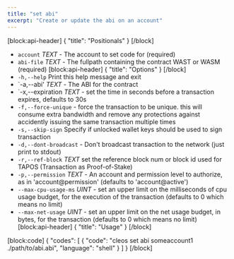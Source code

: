```yaml
---
title: "set abi"
excerpt: "Create or update the abi on an account"
---
```

[block:api-header]
{
  "title": "Positionals"
}
[/block]
* `account` _TEXT_ - The account to set code for (required)
* `abi-file` _TEXT_ - The fullpath containing the contract WAST or WASM (required)
[block:api-header]
{
  "title": "Options"
}
[/block]
* `-h,--help` Print this help message and exit
* `-a,--abi' _TEXT_ - The ABI for the contract
* `-x,--expiration _TEXT_ - set the time in seconds before a transaction expires, defaults to 30s
* `-f,--force-unique` - force the transaction to be unique. this will consume extra bandwidth and remove any protections against accidently issuing the same transaction multiple times
* `-s,--skip-sign` Specify if unlocked wallet keys should be used to sign transaction
* `-d,--dont-broadcast` - Don't broadcast transaction to the network (just print to stdout)
* `-r,--ref-block` _TEXT_         set the reference block num or block id used for TAPOS (Transaction as Proof-of-Stake)
* `-p,--permission`  _TEXT_ - An account and permission level to authorize, as in 'account@permission' (defaults to 'account@active')
* `--max-cpu-usage-ms` _UINT_ - set an upper limit on the milliseconds of cpu usage budget, for the execution of the transaction (defaults to 0 which means no limit)
* `--max-net-usage` _UINT_ - set an upper limit on the net usage budget, in bytes, for the transaction (defaults to 0 which means no limit)
[block:api-header]
{
  "title": "Usage"
}
[/block]

[block:code]
{
  "codes": [
    {
      "code": "cleos set abi someaccount1 ./path/to/abi.abi",
      "language": "shell"
    }
  ]
}
[/block]